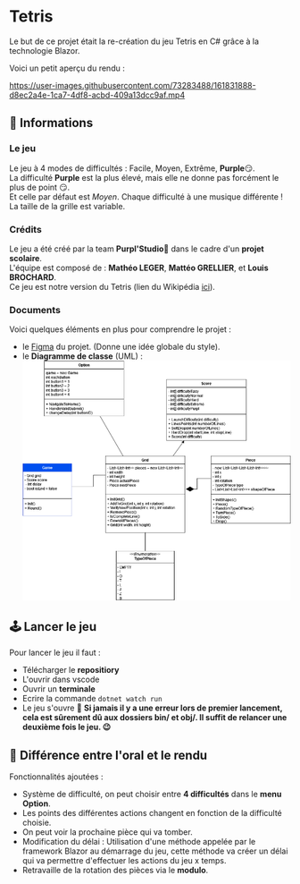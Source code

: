 # Tetris
Le but de ce projet était la re-création du jeu Tetris en C# grâce à la technologie Blazor.

Voici un petit aperçu du rendu :

https://user-images.githubusercontent.com/73283488/161831888-d8ec2a4e-1ca7-4df8-acbd-409a13dcc9af.mp4



## :scroll: Informations

### Le jeu
Le jeu à 4 modes de difficultés : Facile, Moyen, Extrême, **Purple**:smirk:.  
La difficulté **Purple** est la plus élevé, mais elle ne donne pas forcément le plus de point :smirk:.   
Et celle par défaut est *Moyen*. 
Chaque difficulté à une musique différente !  
La taille de la grille est variable.

### Crédits
Le jeu a été créé par la team **Purpl'Studio**:punch: dans le cadre d'un **projet scolaire**.  
L'équipe est composé de : **Mathéo LEGER**, **Mattéo GRELLIER**, et **Louis BROCHARD**.  
Ce jeu est notre version du Tetris (lien du Wikipédia [ici](https://fr.wikipedia.org/wiki/Tetris)).  

### Documents

Voici quelques éléments en plus pour comprendre le projet :

- le [Figma](https://www.figma.com/file/YTk8NeWluuWcdg31YzddYX/TetrisApp?node-id=0%3A1) du projet. (Donne une idée globale du style).
- le **Diagramme de classe** (UML) :
![diagram](./Tetris.drawio.png)


## :joystick: Lancer le jeu
Pour lancer le jeu il faut :
- Télécharger le **repositiory** 
- L'ouvrir dans vscode
- Ouvrir un **terminale**
- Ecrire la commande ``dotnet watch run``
- Le jeu s'ouvre 🥳
**Si jamais il y a une erreur lors de premier lancement, cela est sûrement dû aux dossiers bin/ et obj/. Il suffit de relancer une deuxième fois le jeu. :wink:**

## :memo: Différence entre l'oral et le rendu

Fonctionnalités ajoutées :

- Système de difficulté, on peut choisir entre **4 difficultés** dans le **menu Option**.
- Les points des différentes actions changent en fonction de la difficulté choisie.
- On peut voir la prochaine pièce qui va tomber.
- Modification du délai : Utilisation d'une méthode appelée par le framework Blazor au démarrage du jeu, cette méthode va créer un délai qui va permettre d'effectuer les actions du jeu x temps.
- Retravaille de la rotation des pièces via le **modulo**.
